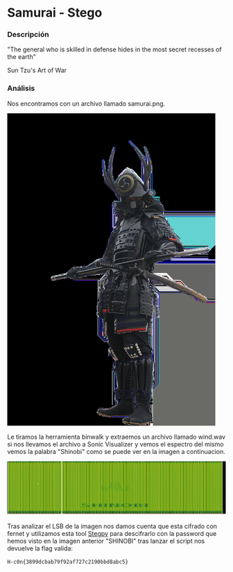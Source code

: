 # Samurai - Stego

### Descripción 

"The general who is skilled in defense hides in the most secret recesses of the earth"

Sun Tzu's Art of War
### Análisis

Nos encontramos con un archivo llamado samurai.png.

![alt text](https://github.com/borjmz/CTF-Write-Ups/blob/master/Hackplayers%202020%20Quals/Samurai/samurai.png "samurai")


Le tiramos la herramienta binwalk y extraemos un archivo llamado wind.wav si nos llevamos el archivo a Sonic Visualizer y vemos el espectro del mismo vemos la palabra "Shinobi" como se puede ver en la imagen a continuacion.

![alt text](https://github.com/borjmz/CTF-Write-Ups/blob/master/Hackplayers%202020%20Quals/Samurai/shinobi.jpg "shinobi")

Tras analizar el LSB de la imagen nos damos cuenta que esta cifrado con fernet y utilizamos esta tool [Stegpy](https://github.com/dhsdshdhk/stegpy) para descifrarlo con la password que hemos visto en la imagen anterior "SHINOBI" tras lanzar el script nos devuelve la flag valida:
```
H-c0n{3899dcbab79f92af727c2190bbd8abc5}
```
